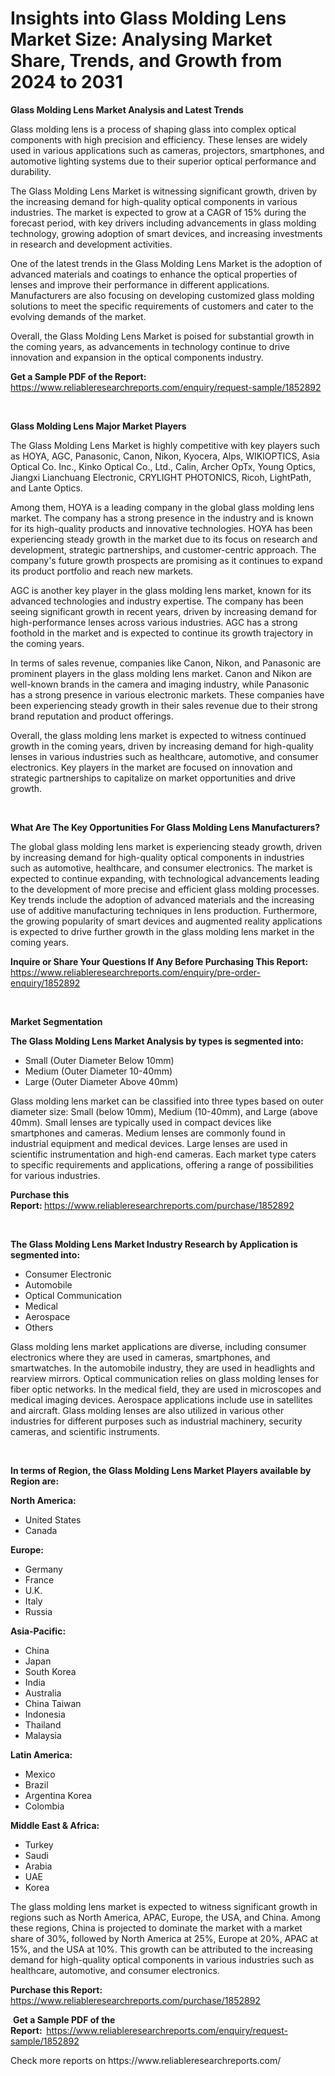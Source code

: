 <p><h1>Insights into Glass Molding Lens Market Size: Analysing Market Share, Trends, and Growth from 2024 to 2031</h1></p><p><strong>Glass Molding Lens Market Analysis and Latest Trends</strong></p>
<p><p>Glass molding lens is a process of shaping glass into complex optical components with high precision and efficiency. These lenses are widely used in various applications such as cameras, projectors, smartphones, and automotive lighting systems due to their superior optical performance and durability.</p><p>The Glass Molding Lens Market is witnessing significant growth, driven by the increasing demand for high-quality optical components in various industries. The market is expected to grow at a CAGR of 15% during the forecast period, with key drivers including advancements in glass molding technology, growing adoption of smart devices, and increasing investments in research and development activities.</p><p>One of the latest trends in the Glass Molding Lens Market is the adoption of advanced materials and coatings to enhance the optical properties of lenses and improve their performance in different applications. Manufacturers are also focusing on developing customized glass molding solutions to meet the specific requirements of customers and cater to the evolving demands of the market.</p><p>Overall, the Glass Molding Lens Market is poised for substantial growth in the coming years, as advancements in technology continue to drive innovation and expansion in the optical components industry.</p></p>
<p><strong>Get a Sample PDF of the Report:&nbsp;</strong> <a href="https://www.reliableresearchreports.com/enquiry/request-sample/1852892">https://www.reliableresearchreports.com/enquiry/request-sample/1852892</a></p>
<p>&nbsp;</p>
<p><strong>Glass Molding Lens Major Market Players</strong></p>
<p><p>The Glass Molding Lens Market is highly competitive with key players such as HOYA, AGC, Panasonic, Canon, Nikon, Kyocera, Alps, WIKIOPTICS, Asia Optical Co. Inc., Kinko Optical Co., Ltd., Calin, Archer OpTx, Young Optics, Jiangxi Lianchuang Electronic, CRYLIGHT PHOTONICS, Ricoh, LightPath, and Lante Optics.</p><p>Among them, HOYA is a leading company in the global glass molding lens market. The company has a strong presence in the industry and is known for its high-quality products and innovative technologies. HOYA has been experiencing steady growth in the market due to its focus on research and development, strategic partnerships, and customer-centric approach. The company's future growth prospects are promising as it continues to expand its product portfolio and reach new markets.</p><p>AGC is another key player in the glass molding lens market, known for its advanced technologies and industry expertise. The company has been seeing significant growth in recent years, driven by increasing demand for high-performance lenses across various industries. AGC has a strong foothold in the market and is expected to continue its growth trajectory in the coming years.</p><p>In terms of sales revenue, companies like Canon, Nikon, and Panasonic are prominent players in the glass molding lens market. Canon and Nikon are well-known brands in the camera and imaging industry, while Panasonic has a strong presence in various electronic markets. These companies have been experiencing steady growth in their sales revenue due to their strong brand reputation and product offerings.</p><p>Overall, the glass molding lens market is expected to witness continued growth in the coming years, driven by increasing demand for high-quality lenses in various industries such as healthcare, automotive, and consumer electronics. Key players in the market are focused on innovation and strategic partnerships to capitalize on market opportunities and drive growth.</p></p>
<p>&nbsp;</p>
<p><strong>What Are The Key Opportunities For Glass Molding Lens Manufacturers?</strong></p>
<p><p>The global glass molding lens market is experiencing steady growth, driven by increasing demand for high-quality optical components in industries such as automotive, healthcare, and consumer electronics. The market is expected to continue expanding, with technological advancements leading to the development of more precise and efficient glass molding processes. Key trends include the adoption of advanced materials and the increasing use of additive manufacturing techniques in lens production. Furthermore, the growing popularity of smart devices and augmented reality applications is expected to drive further growth in the glass molding lens market in the coming years.</p></p>
<p><strong>Inquire or Share Your Questions If Any Before Purchasing This Report:</strong> <a href="https://www.reliableresearchreports.com/enquiry/pre-order-enquiry/1852892">https://www.reliableresearchreports.com/enquiry/pre-order-enquiry/1852892</a></p>
<p>&nbsp;</p>
<p><strong>Market Segmentation</strong></p>
<p><strong>The Glass Molding Lens Market Analysis by types is segmented into:</strong></p>
<p><ul><li>Small (Outer Diameter Below 10mm)</li><li>Medium (Outer Diameter 10-40mm)</li><li>Large (Outer Diameter Above 40mm)</li></ul></p>
<p><p>Glass molding lens market can be classified into three types based on outer diameter size: Small (below 10mm), Medium (10-40mm), and Large (above 40mm). Small lenses are typically used in compact devices like smartphones and cameras. Medium lenses are commonly found in industrial equipment and medical devices. Large lenses are used in scientific instrumentation and high-end cameras. Each market type caters to specific requirements and applications, offering a range of possibilities for various industries.</p></p>
<p><strong>Purchase this Report:&nbsp;</strong><a href="https://www.reliableresearchreports.com/purchase/1852892">https://www.reliableresearchreports.com/purchase/1852892</a></p>
<p>&nbsp;</p>
<p><strong>The Glass Molding Lens Market Industry Research by Application is segmented into:</strong></p>
<p><ul><li>Consumer Electronic</li><li>Automobile</li><li>Optical Communication</li><li>Medical</li><li>Aerospace</li><li>Others</li></ul></p>
<p><p>Glass molding lens market applications are diverse, including consumer electronics where they are used in cameras, smartphones, and smartwatches. In the automobile industry, they are used in headlights and rearview mirrors. Optical communication relies on glass molding lenses for fiber optic networks. In the medical field, they are used in microscopes and medical imaging devices. Aerospace applications include use in satellites and aircraft. Glass molding lenses are also utilized in various other industries for different purposes such as industrial machinery, security cameras, and scientific instruments.</p></p>
<p>&nbsp;</p>
<p><strong>In terms of Region, the Glass Molding Lens Market Players available by Region are:</strong></p>
<p>
    <p> <strong> North America: </strong>
        <ul>
            <li>United States</li>
            <li>Canada</li>
        </ul>
        </p> 
    <p> <strong> Europe: </strong>
        <ul>
            <li>Germany</li>
            <li>France</li>
            <li>U.K.</li>
            <li>Italy</li>
            <li>Russia</li>
        </ul>
        </p> 
    <p> <strong> Asia-Pacific: </strong>
        <ul>
            <li>China</li>
            <li>Japan</li>
            <li>South Korea</li>
            <li>India</li>
            <li>Australia</li>
            <li>China Taiwan</li>
            <li>Indonesia</li>
            <li>Thailand</li>
            <li>Malaysia</li>
        </ul>
        </p> 
    <p> <strong> Latin America: </strong>
        <ul>
            <li>Mexico</li>
            <li>Brazil</li>
            <li>Argentina Korea</li>
            <li>Colombia</li>
        </ul>
        </p> 
    <p> <strong> Middle East & Africa: </strong>
        <ul>
            <li>Turkey</li>
            <li>Saudi</li>
            <li>Arabia</li>
            <li>UAE</li>
            <li>Korea</li>
        </ul>
    </p>
    </p>
<p><p>The glass molding lens market is expected to witness significant growth in regions such as North America, APAC, Europe, the USA, and China. Among these regions, China is projected to dominate the market with a market share of 30%, followed by North America at 25%, Europe at 20%, APAC at 15%, and the USA at 10%. This growth can be attributed to the increasing demand for high-quality optical components in various industries such as healthcare, automotive, and consumer electronics.</p></p>
<p><strong>Purchase this Report: </strong><a href="https://www.reliableresearchreports.com/purchase/1852892">https://www.reliableresearchreports.com/purchase/1852892</a></p>
<p>&nbsp;<strong>Get a Sample PDF of the Report:&nbsp;&nbsp;</strong><a href="https://www.reliableresearchreports.com/enquiry/request-sample/1852892">https://www.reliableresearchreports.com/enquiry/request-sample/1852892</a></p>
<p><strong></strong></p>
<p>Check more reports on https://www.reliableresearchreports.com/</p>